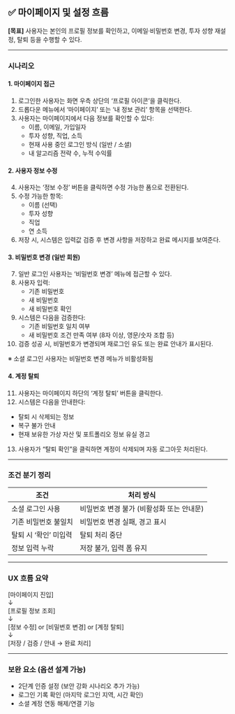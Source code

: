 <!-- docs/마이페이지 및 설정 시나리오.md -->
## ✅ 마이페이지 및 설정 흐름

**[목표]** 사용자는 본인의 프로필 정보를 확인하고, 이메일·비밀번호 변경, 투자 성향 재설정, 탈퇴 등을 수행할 수 있다.

---

### 시나리오

#### 1. 마이페이지 접근

1. 로그인한 사용자는 화면 우측 상단의 ‘프로필 아이콘’을 클릭한다.
2. 드롭다운 메뉴에서 ‘마이페이지’ 또는 ‘내 정보 관리’ 항목을 선택한다.
3. 사용자는 마이페이지에서 다음 정보를 확인할 수 있다:
   - 이름, 이메일, 가입일자
   - 투자 성향, 직업, 소득
   - 현재 사용 중인 로그인 방식 (일반 / 소셜)
   - 내 알고리즘 전략 수, 누적 수익률

#### 2. 사용자 정보 수정

4. 사용자는 ‘정보 수정’ 버튼을 클릭하면 수정 가능한 폼으로 전환된다.
5. 수정 가능한 항목:
   - 이름 (선택)
   - 투자 성향
   - 직업
   - 연 소득
6. 저장 시, 시스템은 입력값 검증 후 변경 사항을 저장하고 완료 메시지를 보여준다.

#### 3. 비밀번호 변경 (일반 회원)

7. 일반 로그인 사용자는 ‘비밀번호 변경’ 메뉴에 접근할 수 있다.
8. 사용자 입력:
   - 기존 비밀번호
   - 새 비밀번호
   - 새 비밀번호 확인
9. 시스템은 다음을 검증한다:
   - 기존 비밀번호 일치 여부
   - 새 비밀번호 조건 만족 여부 (8자 이상, 영문/숫자 조합 등)
10. 검증 성공 시, 비밀번호가 변경되며 재로그인 유도 또는 완료 안내가 표시된다.

※ 소셜 로그인 사용자는 비밀번호 변경 메뉴가 비활성화됨

#### 4. 계정 탈퇴

11. 사용자는 마이페이지 하단의 ‘계정 탈퇴’ 버튼을 클릭한다.
12. 시스템은 다음을 안내한다:
   - 탈퇴 시 삭제되는 정보
   - 복구 불가 안내
   - 현재 보유한 가상 자산 및 포트폴리오 정보 유실 경고
13. 사용자가 “탈퇴 확인”을 클릭하면 계정이 삭제되며 자동 로그아웃 처리된다.

---

### 조건 분기 정리

| 조건 | 처리 방식 |
|------|------------|
| 소셜 로그인 사용 | 비밀번호 변경 불가 (비활성화 또는 안내문) |
| 기존 비밀번호 불일치 | 비밀번호 변경 실패, 경고 표시 |
| 탈퇴 시 ‘확인’ 미입력 | 탈퇴 처리 중단 |
| 정보 입력 누락 | 저장 불가, 입력 폼 유지 |

---

### UX 흐름 요약

\[마이페이지 진입\]  
   ↓  
\[프로필 정보 조회\]  
   ↓  
\[정보 수정] or [비밀번호 변경] or [계정 탈퇴\]  
   ↓  
\[저장 / 검증 / 안내 → 완료 처리\]

---

### 보완 요소 (옵션 설계 가능)

- 2단계 인증 설정 (보안 강화 시나리오 추가 가능)
- 로그인 기록 확인 (마지막 로그인 지역, 시간 확인)
- 소셜 계정 연동 해제/연결 기능
